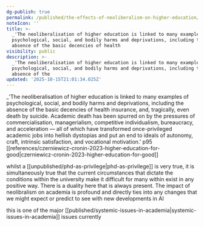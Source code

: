 ```yaml
---
dg-publish: true
permalink: /published/the-effects-of-neoliberalism-on-higher-education/
noteIcon: ''
title: >-
  _'The neoliberalisation of higher education is linked to many examples of
  psychological, social, and bodily harms and deprivations, including the
  absence of the basic decencies of health
visibility: public
description: >-
  _'The neoliberalisation of higher education is linked to many examples of
  psychological, social, and bodily harms and deprivations, including the
  absence of the
updated: '2025-10-15T21:01:34.025Z'
---
```


_'The neoliberalisation of higher education is linked to many examples of psychological, social, and bodily harms and deprivations, including the absence of the basic decencies of health
insurance, and, tragically, even death by suicide. Academic death has been spurred on by the pressures of commercialisation, managerialism, competitive individualism, bureaucracy, and acceleration — all of which have transformed once-privileged academic jobs into hellish dystopias and put an end to ideals of autonomy, craft, intrinsic satisfaction, and
vocational motivation.' p95 [[references/czerniewicz-cronin-2023-higher-education-for-good\|czerniewicz-cronin-2023-higher-education-for-good]]

whilst a [[unpublished/phd-as-privilege\|phd-as-privilege]] is very true, it is simultaneously true that the current circumstances that dictate the conditions within the university make it difficult for many within exist in any positive way. There is a duality here that is always present. The impact of neolibralism on academia is profound and directly ties into any changes that we might expect or predict to see with new developments in AI

this is one of the major [[published/systemic-issues-in-academia\|systemic-issues-in-academia]] issues currently
